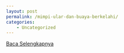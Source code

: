```yaml
---
layout: post
permalink: /mimpi-ular-dan-buaya-berkelahi/
categories:
    - Uncategorized
---
```


[Baca Selengkapnya](/10)